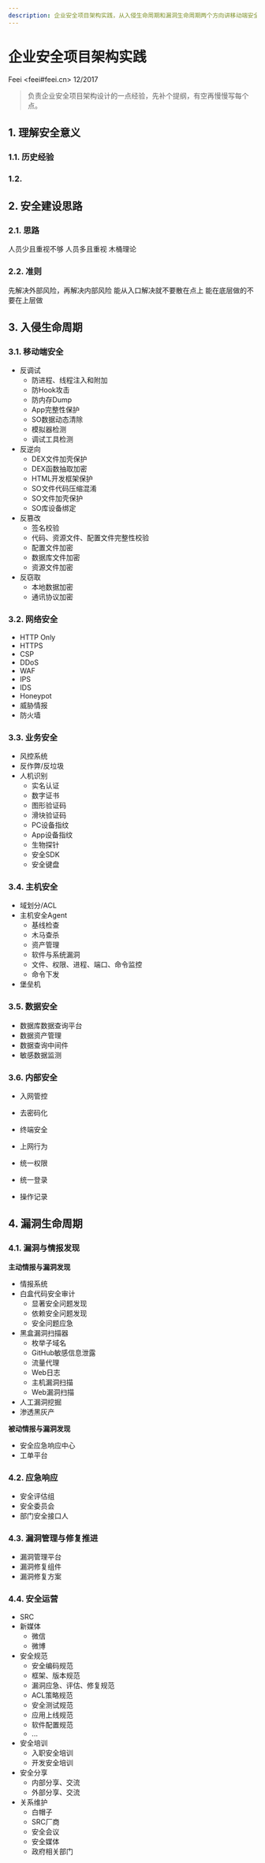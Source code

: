 ```yaml
---
description: 企业安全项目架构实践，从入侵生命周期和漏洞生命周期两个方向讲移动端安全、网络安全、业务安全、主机安全、数据安全、内部安全、漏洞与情报、应急响应、安全运营等。
---
```


# 企业安全项目架构实践

Feei <feei#feei.cn> 12/2017

> 负责企业安全项目架构设计的一点经验，先补个提纲，有空再慢慢写每个点。

## 1. 理解安全意义

### 1.1. 历史经验

### 1.2. 

## 2. 安全建设思路

### 2.1. 思路
人员少且重视不够
人员多且重视
木桶理论

### 2.2. 准则

先解决外部风险，再解决内部风险
能从入口解决就不要散在点上
能在底层做的不要在上层做


## 3. 入侵生命周期

### 3.1. 移动端安全

- 反调试
	- 防进程、线程注入和附加
	- 防Hook攻击
	- 防内存Dump
	- App完整性保护
	- SO数据动态清除
	- 模拟器检测
	- 调试工具检测
- 反逆向
	- DEX文件加壳保护
	- DEX函数抽取加密
	- HTML开发框架保护
	- SO文件代码压缩混淆
	- SO文件加壳保护
	- SO库设备绑定
- 反篡改
	- 签名校验
	- 代码、资源文件、配置文件完整性校验
	- 配置文件加密
	- 数据库文件加密
	- 资源文件加密
- 反窃取
	- 本地数据加密
	- 通讯协议加密


### 3.2. 网络安全

- HTTP Only
- HTTPS
- CSP
- DDoS
- WAF
- IPS
- IDS
- Honeypot
- 威胁情报
- 防火墙


### 3.3. 业务安全

- 风控系统
- 反作弊/反垃圾
- 人机识别
	- 实名认证
	- 数字证书
	- 图形验证码
	- 滑块验证码
	- PC设备指纹
	- App设备指纹
	- 生物探针
	- 安全SDK
	- 安全键盘

### 3.4. 主机安全

- 域划分/ACL
- 主机安全Agent
	- 基线检查
	- 木马查杀
	- 资产管理
	- 软件与系统漏洞
	- 文件、权限、进程、端口、命令监控
	- 命令下发
- 堡垒机

### 3.5. 数据安全

- 数据库数据查询平台
- 数据资产管理
- 数据查询中间件
- 敏感数据监测

### 3.6. 内部安全

- 入网管控
- 去密码化
- 终端安全

- 上网行为
- 统一权限
- 统一登录
- 操作记录


## 4. 漏洞生命周期

### 4.1. 漏洞与情报发现

**主动情报与漏洞发现**

- 情报系统
- 白盒代码安全审计
	- 显著安全问题发现
	- 依赖安全问题发现
	- 安全问题应急
- 黑盒漏洞扫描器
	- 枚举子域名
	- GitHub敏感信息泄露
	- 流量代理
	- Web日志
	- 主机漏洞扫描
	- Web漏洞扫描
- 人工漏洞挖掘
- 渗透黑灰产

**被动情报与漏洞发现**

- 安全应急响应中心
- 工单平台

### 4.2. 应急响应

- 安全评估组
- 安全委员会
- 部门安全接口人

### 4.3. 漏洞管理与修复推进

- 漏洞管理平台
- 漏洞修复组件
- 漏洞修复方案

### 4.4. 安全运营

- SRC
- 新媒体
	- 微信
	- 微博
- 安全规范
	- 安全编码规范
	- 框架、版本规范
	- 漏洞应急、评估、修复规范
	- ACL策略规范
	- 安全测试规范
	- 应用上线规范
	- 软件配置规范
	- ...
- 安全培训
	- 入职安全培训
	- 开发安全培训
- 安全分享
	- 内部分享、交流
	- 外部分享、交流
- 关系维护
	- 白帽子
	- SRC厂商
	- 安全会议
	- 安全媒体
	- 政府相关部门
